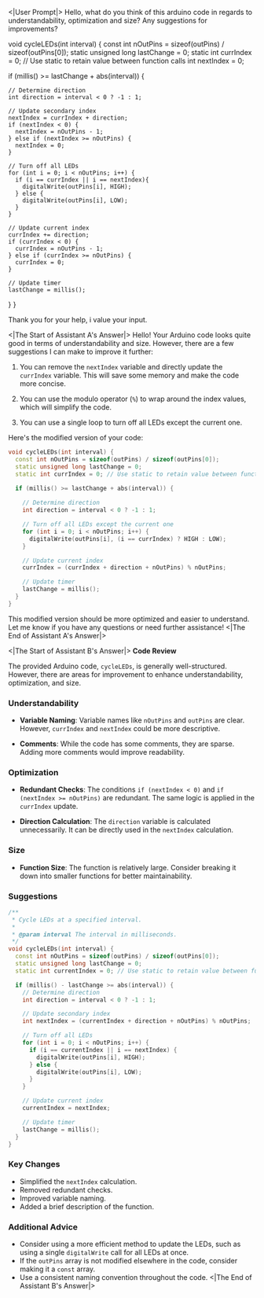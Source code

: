 <|User Prompt|>
Hello, what do you think of this arduino code in regards to understandability, optimization and size?
Any suggestions for improvements?

void cycleLEDs(int interval) {
  const int nOutPins = sizeof(outPins) / sizeof(outPins[0]);
  static unsigned long lastChange = 0;
  static int currIndex = 0; // Use static to retain value between function calls
  int nextIndex = 0;
  
  if (millis() >= lastChange + abs(interval)) {

    // Determine direction
    int direction = interval < 0 ? -1 : 1;

    // Update secondary index
    nextIndex = currIndex + direction;
    if (nextIndex < 0) {
      nextIndex = nOutPins - 1;
    } else if (nextIndex >= nOutPins) {
      nextIndex = 0;
    }
    
    // Turn off all LEDs
    for (int i = 0; i < nOutPins; i++) {
      if (i == currIndex || i == nextIndex){
        digitalWrite(outPins[i], HIGH);
      } else {
        digitalWrite(outPins[i], LOW);
      }      
    }

    // Update current index
    currIndex += direction;
    if (currIndex < 0) {
      currIndex = nOutPins - 1;
    } else if (currIndex >= nOutPins) {
      currIndex = 0;
    }

    // Update timer
    lastChange = millis();
  }
}

Thank you for your help, i value your input.

<|The Start of Assistant A's Answer|>
Hello! Your Arduino code looks quite good in terms of understandability and size. However, there are a few suggestions I can make to improve it further:

1. You can remove the `nextIndex` variable and directly update the `currIndex` variable. This will save some memory and make the code more concise.

2. You can use the modulo operator (`%`) to wrap around the index values, which will simplify the code.

3. You can use a single loop to turn off all LEDs except the current one.

Here's the modified version of your code:

```cpp
void cycleLEDs(int interval) {
  const int nOutPins = sizeof(outPins) / sizeof(outPins[0]);
  static unsigned long lastChange = 0;
  static int currIndex = 0; // Use static to retain value between function calls
  
  if (millis() >= lastChange + abs(interval)) {

    // Determine direction
    int direction = interval < 0 ? -1 : 1;

    // Turn off all LEDs except the current one
    for (int i = 0; i < nOutPins; i++) {
      digitalWrite(outPins[i], (i == currIndex) ? HIGH : LOW);
    }

    // Update current index
    currIndex = (currIndex + direction + nOutPins) % nOutPins;

    // Update timer
    lastChange = millis();
  }
}
```

This modified version should be more optimized and easier to understand. Let me know if you have any questions or need further assistance!
<|The End of Assistant A's Answer|>

<|The Start of Assistant B's Answer|>
**Code Review**

The provided Arduino code, `cycleLEDs`, is generally well-structured. However, there are areas for improvement to enhance understandability, optimization, and size.

### Understandability

- **Variable Naming**: Variable names like `nOutPins` and `outPins` are clear. However, `currIndex` and `nextIndex` could be more descriptive.

- **Comments**: While the code has some comments, they are sparse. Adding more comments would improve readability.

### Optimization

- **Redundant Checks**: The conditions `if (nextIndex < 0)` and `if (nextIndex >= nOutPins)` are redundant. The same logic is applied in the `currIndex` update.

- **Direction Calculation**: The `direction` variable is calculated unnecessarily. It can be directly used in the `nextIndex` calculation.

### Size

- **Function Size**: The function is relatively large. Consider breaking it down into smaller functions for better maintainability.

### Suggestions

```cpp
/**
 * Cycle LEDs at a specified interval.
 *
 * @param interval The interval in milliseconds.
 */
void cycleLEDs(int interval) {
  const int nOutPins = sizeof(outPins) / sizeof(outPins[0]);
  static unsigned long lastChange = 0;
  static int currentIndex = 0; // Use static to retain value between function calls

  if (millis() - lastChange >= abs(interval)) {
    // Determine direction
    int direction = interval < 0 ? -1 : 1;

    // Update secondary index
    int nextIndex = (currentIndex + direction + nOutPins) % nOutPins;

    // Turn off all LEDs
    for (int i = 0; i < nOutPins; i++) {
      if (i == currentIndex || i == nextIndex) {
        digitalWrite(outPins[i], HIGH);
      } else {
        digitalWrite(outPins[i], LOW);
      }
    }

    // Update current index
    currentIndex = nextIndex;

    // Update timer
    lastChange = millis();
  }
}
```

### Key Changes

- Simplified the `nextIndex` calculation.
- Removed redundant checks.
- Improved variable naming.
- Added a brief description of the function.

### Additional Advice

- Consider using a more efficient method to update the LEDs, such as using a single `digitalWrite` call for all LEDs at once.
- If the `outPins` array is not modified elsewhere in the code, consider making it a `const` array.
- Use a consistent naming convention throughout the code.
<|The End of Assistant B's Answer|>